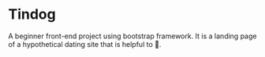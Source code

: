 # Tindog
A beginner front-end project using bootstrap framework. It is a landing page of a hypothetical dating site that is helpful to 🐶.
